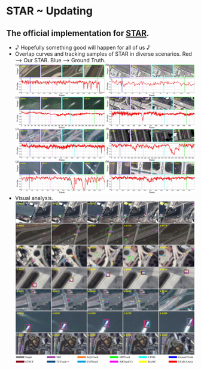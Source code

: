 # STAR ~ Updating
## The official implementation for [STAR](https://www.sciencedirect.com/science/article/pii/S0924271624000856).
- ♪ Hopefully something good will happen for all of us ♪
- Overlap curves and tracking samples of STAR in diverse scenarios. Red --> Our STAR. Blue --> Ground Truth.
![image](/fig/overlap_curve.jpg)
- Visual analysis.
![image](/fig/vis.jpg)

<!---
-->
